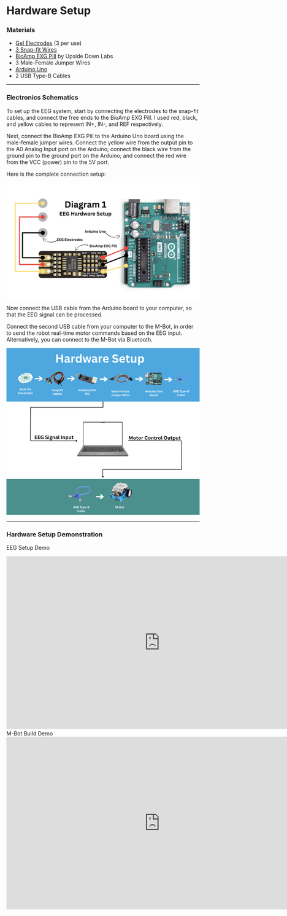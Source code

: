 # Hardware Setup

### Materials
- [Gel Electrodes](https://www.amazon.com/Kendall-31050522-Covidian-Professional-Products/dp/B075YYZB9S/ref=sr_1_8?crid=LNL0806880OM&dib=eyJ2IjoiMSJ9.EoLXN-kCsN_HV-eltWagbC9C9362cj7qlOoUR0eKlZ5hUSgol8ClK9iMANuJYI54J2EfsNO2TPZUI_DmCtDuZkyIb3YN39IkCjN6aPGEsiSYMq6Xwf0oaApnK8ctYkjosVDU9QO79rOoBncKd_xvxh00iHGmwGMja_Mvta7NzU2MsxKmDSVx-3FyTzviSrhjQvivevN9G9n6zbOzihLldbg-P--h9eZV2XCPlxm6BEc.tyqVajth66K4ikjPk0ZPPk-wQk1T0Av5ClmhP8_3SH4&dib_tag=se&keywords=EEG+adhesive+electrodes+snap+fit&qid=1758864020&sprefix=ee+adhesive+electrodes+snap+fit%2Caps%2C184&sr=8-8) (3 per use)
- [3 Snap-fit Wires](https://store.upsidedownlabs.tech/product/different-color-snap-cables-pack-of-10/)
- [BioAmp EXG Pill](https://store.upsidedownlabs.tech/product/bioamp-exg-pill/) by Upside Down Labs
- 3 Male-Female Jumper Wires
- [Arduino Uno](https://store.arduino.cc/products/arduino-uno-rev3)
- 2 USB Type-B Cables

---

### Electronics Schematics

To set up the EEG system, start by connecting the electrodes to the snap-fit cables, and connect the free ends to the BioAmp EXG Pill. I used red, black, and yellow cables to represent IN+, IN-, and REF respectively.  

Next, connect the BioAmp EXG Pill to the Arduino Uno board using the male-female jumper wires. Connect the yellow wire from the output pin to the A0 Analog Input port on the Arduino; connect the black wire from the ground pin to the ground port on the Arduino; and connect the red wire from the VCC (power) pin to the 5V port.  

Here is the complete connection setup:

![Complete Connection Setup](EEG-Hardware.png)



Now connect the USB cable from the Arduino board to your computer, so that the EEG signal can be processed.  

Connect the second USB cable from your computer to the M-Bot, in order to send the robot real-time motor commands based on the EEG input. Alternatively, you can connect to the M-Bot via Bluetooth.

![Hardware Setup](hardware-setup.png)

---
### Hardware Setup Demonstration


EEG Setup Demo

<iframe width="800" height="450" 
    src="https://www.youtube.com/embed/GpGCMGngrpo?autoplay=1&mute=1" 
    title="EEG Setup Demo" frameborder="0" 
    allow="accelerometer; autoplay; clipboard-write; encrypted-media; gyroscope; picture-in-picture" 
    allowfullscreen>
</iframe>

<br>
M-Bot Build Demo


<iframe width="800" height="450" 
    src="https://www.youtube.com/embed/5uiRYBVInLg?autoplay=1&mute=1" 
    title="M-Bot Build Demo" frameborder="0" 
    allow="accelerometer; autoplay; clipboard-write; encrypted-media; gyroscope; picture-in-picture" 
    allowfullscreen>
</iframe>

